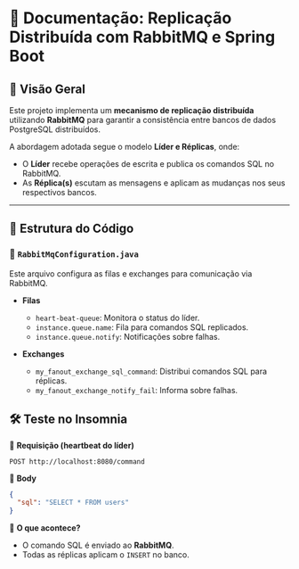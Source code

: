 # 📜 Documentação: Replicação Distribuída com RabbitMQ e Spring Boot

## 📌 Visão Geral

Este projeto implementa um **mecanismo de replicação distribuída** utilizando **RabbitMQ** para garantir a consistência entre bancos de dados PostgreSQL distribuídos. 

A abordagem adotada segue o modelo **Líder e Réplicas**, onde:
- O **Líder** recebe operações de escrita e publica os comandos SQL no RabbitMQ.
- As **Réplica(s)** escutam as mensagens e aplicam as mudanças nos seus respectivos bancos.

---

## 📂 Estrutura do Código

### 📌 `RabbitMqConfiguration.java`
Este arquivo configura as filas e exchanges para comunicação via RabbitMQ.

- **Filas**
  - `heart-beat-queue`: Monitora o status do líder.
  - `instance.queue.name`: Fila para comandos SQL replicados.
  - `instance.queue.notify`: Notificações sobre falhas.

- **Exchanges**
  - `my_fanout_exchange_sql_command`: Distribui comandos SQL para réplicas.
  - `my_fanout_exchange_notify_fail`: Informa sobre falhas.


## 🛠️ Teste no **Insomnia**

📌 **Requisição (heartbeat do líder)**
```
POST http://localhost:8080/command
```
📌 **Body**
```json
{
  "sql": "SELECT * FROM users"
}
```
📌 **O que acontece?**
- O comando SQL é enviado ao **RabbitMQ**.
- Todas as réplicas aplicam o `INSERT` no banco.


